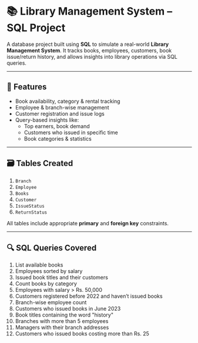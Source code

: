 # 📚 Library Management System – SQL Project

A database project built using **SQL** to simulate a real-world **Library Management System**. It tracks books, employees, customers, book issue/return history, and allows insights into library operations via SQL queries.

---

## 📌 Features

- Book availability, category & rental tracking
- Employee & branch-wise management
- Customer registration and issue logs
- Query-based insights like:
  - Top earners, book demand
  - Customers who issued in specific time
  - Book categories & statistics

---

## 🗃️ Tables Created

1. `Branch`
2. `Employee`
3. `Books`
4. `Customer`
5. `IssueStatus`
6. `ReturnStatus`

All tables include appropriate **primary** and **foreign key** constraints.

---

## 🔍 SQL Queries Covered

1. List available books
2. Employees sorted by salary
3. Issued book titles and their customers
4. Count books by category
5. Employees with salary > Rs. 50,000
6. Customers registered before 2022 and haven’t issued books
7. Branch-wise employee count
8. Customers who issued books in June 2023
9. Book titles containing the word "history"
10. Branches with more than 5 employees
11. Managers with their branch addresses
12. Customers who issued books costing more than Rs. 25
